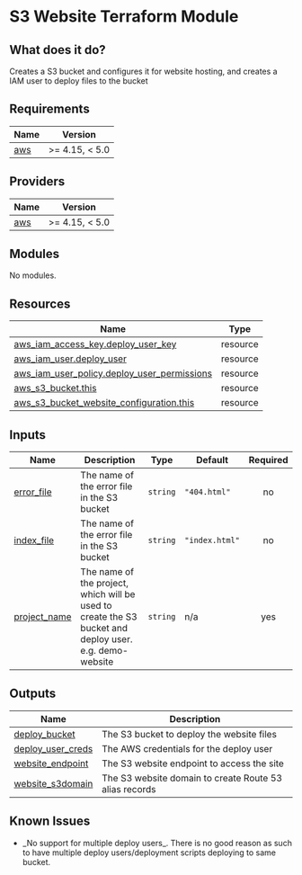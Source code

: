 <!-- BEGIN_TF_DOCS -->
# S3 Website Terraform Module

## What does it do?

Creates a S3 bucket and configures it for website hosting, and creates a IAM user to deploy files to the bucket

## Requirements

| Name | Version |
|------|---------|
| <a name="requirement_aws"></a> [aws](#requirement\_aws) | >= 4.15, < 5.0 |

## Providers

| Name | Version |
|------|---------|
| <a name="provider_aws"></a> [aws](#provider\_aws) | >= 4.15, < 5.0 |

## Modules

No modules.

## Resources

| Name | Type |
|------|------|
| [aws_iam_access_key.deploy_user_key](https://registry.terraform.io/providers/hashicorp/aws/latest/docs/resources/iam_access_key) | resource |
| [aws_iam_user.deploy_user](https://registry.terraform.io/providers/hashicorp/aws/latest/docs/resources/iam_user) | resource |
| [aws_iam_user_policy.deploy_user_permissions](https://registry.terraform.io/providers/hashicorp/aws/latest/docs/resources/iam_user_policy) | resource |
| [aws_s3_bucket.this](https://registry.terraform.io/providers/hashicorp/aws/latest/docs/resources/s3_bucket) | resource |
| [aws_s3_bucket_website_configuration.this](https://registry.terraform.io/providers/hashicorp/aws/latest/docs/resources/s3_bucket_website_configuration) | resource |

## Inputs

| Name | Description | Type | Default | Required |
|------|-------------|------|---------|:--------:|
| <a name="input_error_file"></a> [error\_file](#input\_error\_file) | The name of the error file in the S3 bucket | `string` | `"404.html"` | no |
| <a name="input_index_file"></a> [index\_file](#input\_index\_file) | The name of the error file in the S3 bucket | `string` | `"index.html"` | no |
| <a name="input_project_name"></a> [project\_name](#input\_project\_name) | The name of the project, which will be used to create the S3 bucket and deploy user. e.g. demo-website | `string` | n/a | yes |

## Outputs

| Name | Description |
|------|-------------|
| <a name="output_deploy_bucket"></a> [deploy\_bucket](#output\_deploy\_bucket) | The S3 bucket to deploy the website files |
| <a name="output_deploy_user_creds"></a> [deploy\_user\_creds](#output\_deploy\_user\_creds) | The AWS credentials for the deploy user |
| <a name="output_website_endpoint"></a> [website\_endpoint](#output\_website\_endpoint) | The S3 website endpoint to access the site |
| <a name="output_website_s3domain"></a> [website\_s3domain](#output\_website\_s3domain) | The S3 website domain to create Route 53 alias records |

## Known Issues

- \_No support for multiple deploy users\_. There is no good reason as such to have multiple deploy users/deployment
  scripts deploying to same bucket.
<!-- END_TF_DOCS -->